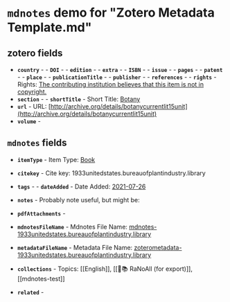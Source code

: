 # `mdnotes` demo for "Zotero Metadata Template.md"

## zotero fields

- **`country`** - - **`DOI`** - - **`edition`** - - **`extra`** - - **`ISBN`** - - **`issue`** - - **`pages`** - - **`patent`** - - **`place`** - - **`publicationTitle`** - - **`publisher`** - - **`references`** - - **`rights`** -  Rights: [The contributing institution believes that this item is not in copyright.](the-contributing-institution-believes-that-this-item-is-not-in-copyright.)
- **`section`** - - **`shortTitle`** -  Short Title: [Botany](botany)
- **`url`** -  URL: [http://archive.org/details/botanycurrentlit15unit](http://archive.org/details/botanycurrentlit15unit)
- **`volume`** - 


## `mdnotes`  fields

- **`itemType`** -  Item Type: [Book](book)
- **`citekey`** -  Cite key: 1933unitedstates.bureauofplantindustry.library
- **`tags`** - - **`dateAdded`** -  Date Added: [2021-07-26](2021-07-26)
- **`notes`** - 
Probably note useful, but might be:

- **`pdfAttachments`** - 
- **`mdnotesFileName`** -  Mdnotes File Name: [mdnotes-1933unitedstates.bureauofplantindustry.library](mdnotes-1933unitedstates.bureauofplantindustry.library)

- **`metadataFileName`** -  Metadata File Name: [zoterometadata-1933unitedstates.bureauofplantindustry.library](zoterometadata-1933unitedstates.bureauofplantindustry.library)

- **`collections`** -  Topics: [[English]], [[🌿📚 RaNoAll (for export)]], [[mdnotes-test]]

- **`related`** - 
  